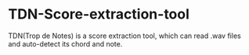 # TDN-Score-extraction-tool
TDN(Trop de Notes) is a score extraction tool, which can read  .wav files and auto-detect its chord and note.
